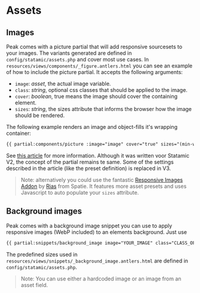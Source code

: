 # Assets

## Images
Peak comes with a picture partial that will add responsive sourcesets to your images. The variants generated are defined in `config/statamic/assets.php` and cover most use cases. In `resources/views/components/_figure.antlers.html` you can see an example of how to include the picture partial. It accepts the following arguments:

* `image`: *asset*, the actual image variable.
* `class`: *string*, optional css classes that should be applied to the image.
* `cover`: *boolean*, true means the image should cover the containing element.
* `sizes`: *string*, the sizes attribute that informs the browser how the image should be rendered.

The following example renders an image and object-fills it's wrapping container:

```html
{{ partial:components/picture :image="image" cover="true" sizes="(min-width: 768px) 35vw, 90vw" }}
```

See [this article](https://studio1902.nl/blog/responsive-images-with-statamic-tailwind-and-glide/) for more information. Although it was written voor Statamic V2, the concept of the partial remains te same. Some of the settings described in the article (like the preset definition) is replaced in V3.

> Note: alternatively you could use the fantastic [Responsive Images Addon](https://github.com/spatie/statamic-responsive-images) by [Rias](https://github.com/riasvdv) from Spatie. It features more asset presets and uses Javascript to auto populate your `sizes` attribute.

## Background images
Peak comes with a background image snippet you can use to apply responsive images (WebP included) to an elements background. Just use

```html
{{ partial:snippets/background_image image="YOUR_IMAGE" class="CLASS_OF_ELEMENT_THAT_NEEDS_BG_IMAGE" }}
```
The predefined sizes used in `resources/views/snippets/_background_image.antlers.html` are defined in `config/statamic/assets.php`.

> Note: You can use either a hardcoded image or an image from an asset field.
